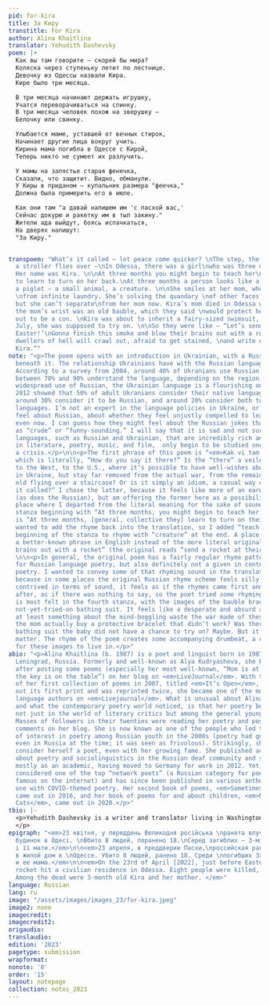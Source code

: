 ```yaml
---
pid: for-kira
title: За Киру
transtitle: For Kira
author: Alina Khaitlina
translator: Yehudith Dashevsky
poem: |+
  Как вы там говорите — скорей бы мира?
  Коляска через ступеньку летит по лестнице.
  Девочку из Одессы назвали Кира.
  Кире было три месяца.

  В три месяца начинают держать игрушку,
  Учатся переворачиваться на спинку.
  В три месяца человек похож на зверушку —
  Белочку или свинку.

  Улыбается маме, уставшей от вечных стирок,
  Начинает другие лица вокруг учить.
  Кирина мама погибла в Одессе с Кирой,
  Теперь никто не сумеет их разлучить.

  У мамы на запястье старая фенечка,
  Сказали, что защитит. Видно, обманули.
  У Киры в приданом — купальник размера "феечка,"
  Должна была примерить его в июле.

  Как они там "а давай напишем им 'с пасхой вас,'
  Сейчас докурю и ракетку им в тыл закину."
  Жители ада выйдут, боясь испачкаться,
  На дверях напишут:
  "За Киру."


transpoem: "What’s it called — let peace come quicker? \nThe step, the stairs, where
  a stroller flies over —\nIn Odessa, there was a girl\nwho was three months old.
  Her name was Kira. \n\nAt three months you might begin to teach her\nto hold a toy,
  to learn to turn on her back.\nAt three months a person looks like a squirrel,\nor
  a piglet — a small animal, a creature. \n\nShe smiles at her mom, who’s exhausted
  \nfrom infinite laundry. She’s solving the quandary \nof other faces around her,
  but she can’t separate\nfrom her mom now. Kira’s mom died in Odessa with Kira.\n\nOn
  the mom’s wrist was an old bauble, which they said \nwould protect her. That turned
  out to be a con. \nKira was about to inherit a fairy-sized swimsuit, \nwhich, in
  July, she was supposed to try on. \n\nSo they were like — “Let’s send them a ‘Happy
  Easter!’\nGonna finish this smoke and blow their brains out with a rocket.”\nThe
  dwellers of hell will crawl out, afraid to get stained, \nand write on the door:\n“For
  Kira.”"
note: "<p>The poem opens with an introduction in Ukrainian, with a Russian translation
  beneath it. The relationship Ukrainians have with the Russian language is complex.
  According to a survey from 2004, around 40% of Ukranians use Russian at home and
  between 70% and 90% understand the language, depending on the region. Despite the
  widespread use of Russian, the Ukrainian language is a flourishing one. A poll in
  2012 showed that 50% of adult Ukranians consider their native language to be Ukrainian,
  around 30% consider it to be Russian, and around 20% consider both to be their native
  languages. I’m not an expert in the language policies in Ukraine, or how Ukranians
  feel about Russian, about whether they feel unjustly compelled to learn or use it,
  even now. I can guess how they might feel about the Russian jokes that portray Ukrainian
  as “crude” or “funny-sounding.” I will say that it is sad and not surprising that
  languages, such as Russian and Ukrainian, that are incredibly rich and developed
  in literature, poetry, music, and film,  only begin to be studied once there is
  a crisis.</p>\n\n<p>The first phrase of this poem is “<em>Kak vi tam govorite?</em>”
  which is literally, “How do you say it there?” Is the “there” a veiled reference
  to the West, to the U.S., where it’s possible to have well-wishes about peace soon
  in Ukraine, but stay far removed from the actual war, from the remains of a three-month
  old flying over a staircase? Or is it simply an idiom, a casual way of saying “What’s
  it called?” I chose the latter, because it feels like more of an earworm phrase
  (as does the Russian), but am offering the former here as a possibility.</p>\n\n<p>A
  place where I departed from the literal meaning for the sake of sound is in the
  stanza beginning with “At three months, you might begin to teach her.” The original
  is “At three months, [general, collective they] learn to turn on their back.” I
  wanted to add the rhyme back into the translation, so I added “teach her” at the
  beginning of the stanza to rhyme with “creature” at the end. A place where I chose
  a better-known phrase in English instead of the more literal original is “blow their
  brains out with a rocket” (the original reads “send a rocket at their backs”).</p>
  \n\n<p>In general, the original poem has a fairly regular rhyme pattern, not unusual
  for Russian language poetry, but also definitely not a given in contemporary Russian
  poetry. I wanted to convey some of that rhyming sound in the translation, especially
  because in some places the original Russian rhyme scheme feels silly. While not
  contrived in terms of sound, it feels as if the rhymes came first and the phrases
  after, as if there was nothing to say, so the poet tried some rhyming phrases. This
  is most felt in the fourth stanza, with the images of the bauble bracelet and the
  not-yet-tried-on bathing suit. It feels like a desperate and absurd attempt to say
  at least something about the mind-boggling waste the war made of these lives. Did
  the mom actually buy a protective bracelet that didn’t work? Was there really a
  bathing suit the baby did not have a chance to try on? Maybe. But it doesn’t really
  matter. The rhyme of the poem creates some accompanying drumbeat, a cradle of sound,
  for these images to live in.</p>"
abio: "<p>Alina Khaitlina (b. 1987) is a poet and linguist born in 1987, and is from
  Leningrad, Russia. Formerly and well-known as Alya Kudryasheva, she became famous
  after posting some poems (especially her most well-known, “Mom is at the <em>dacha</em>,
  the key is on the table”) on her blog on <em>LiveJournal</em>. With the release
  of her first collection of poems in 2007, titled <em>It’s Open</em>, and which sold
  out its first print and was reprinted twice, she became one of the most read Russian
  language authors on <em>Livejournal</em>. What is unusual about Alina Khaitlina,
  and what the contemporary poetry world noticed, is that her poetry became known
  not just in the world of literary critics but among the general young population.
  Masses of followers in their twenties were reading her poetry and posting supportive
  comments on her blog. She is now known as one of the people who led to the revival
  of interest in poetry among Russian youth in the 2000s (poetry had gone out of style
  even in Russia at the time; it was seen as frivolous). Strikingly, she did not really
  consider herself a poet, even with her growing fame. She published academic work
  about poetry and sociolinguistics in the Russian deaf community and saw herself
  mostly as an academic, having moved to Germany for work in 2012. Yet, she is now
  considered one of the top “network poets” (a Russian category for poets who became
  famous on the internet) and has since been published in various anthologies, including
  one with COVID-themed poetry. Her second book of poems, <em>Sometimes Ships</em>,
  came out in 2016, and her book of poems for and about children, <em>Non-Fearful
  Cats</em>, came out in 2020.</p>"
tbio: |-
  <p>Yehudith Dashevsky is a writer and translator living in Washington D.C. She currently works in development for the non-profit public health care and policy magazine, <em>Health Affairs</em>. She is also a managing editor for the post-Soviet diaspora poetry magazine, <em>Pocket Samovar</em>. She is a Penn graduate and a proud former editor of <em>Doublespeak Magazine</em>.
  </p>
epigraph: "<em>23 квітня, у переддень Великодня російська \nракета влучила в житловий
  будинок в Одесі. \nВбито 8 людей, поранено 18.\nСеред загиблих — 3-місячна Кіра
  і її мати.</em>\n\n<em>23 апреля, в преддверии Пасхи,\nроссийская ракета попала
  в жилой дом в \nОдессе. Убито 8 людей, ранено 18. Среди \nпогибших 3х-месячная Кира
  и ее мама.</em>\n\n<em>On the 23rd of April [2022], just before Easter, a Russian
  rocket hit a civilian residence in Odessa. Eight people were killed, eighteen wounded.
  Among the dead were 3-month old Kira and her mother. </em>"
language: Russian
lang: ru
image: "/assets/images/images_23/for-kira.jpeg"
image2: none
imagecredit:
imagecredit2:
origaudio:
translaudio:
edition: '2023'
pagetype: submission
wrapformat:
nonote: '0'
order: '15'
layout: notepage
collection: notes_2023
---
```

